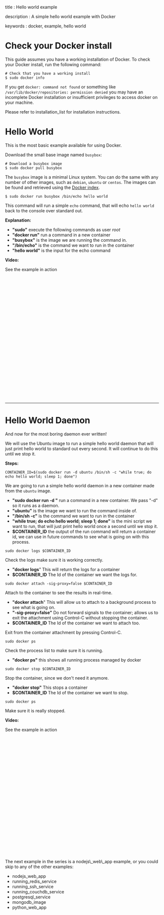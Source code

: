 title
:   Hello world example

description
:   A simple hello world example with Docker

keywords
:   docker, example, hello world

# Check your Docker install

This guide assumes you have a working installation of Docker. To check
your Docker install, run the following command:

~~~~ {.sourceCode .bash}
# Check that you have a working install
$ sudo docker info
~~~~

If you get `docker: command not found` or something like
`/var/lib/docker/repositories: permission denied` you may have an
incomplete Docker installation or insufficient privileges to access
docker on your machine.

Please refer to installation\_list for installation instructions.

# Hello World

This is the most basic example available for using Docker.

Download the small base image named `busybox`:

~~~~ {.sourceCode .bash}
# Download a busybox image
$ sudo docker pull busybox
~~~~

The `busybox` image is a minimal Linux system. You can do the same with
any number of other images, such as `debian`, `ubuntu` or `centos`. The
images can be found and retrieved using the [Docker index][].

~~~~ {.sourceCode .bash}
$ sudo docker run busybox /bin/echo hello world
~~~~

This command will run a simple `echo` command, that will echo
`hello world` back to the console over standard out.

**Explanation:**

-   **"sudo"** execute the following commands as user *root*
-   **"docker run"** run a command in a new container
-   **"busybox"** is the image we are running the command in.
-   **"/bin/echo"** is the command we want to run in the container
-   **"hello world"** is the input for the echo command

**Video:**

See the example in action

<iframe width="560" height="400" frameborder="0"
        sandbox="allow-same-origin allow-scripts" 
srcdoc="<body><script type=&quot;text/javascript&quot; 
        src=&quot;https://asciinema.org/a/7658.js&quot; 
        id=&quot;asciicast-7658&quot; async></script></body>">
</iframe>

* * * * *

# Hello World Daemon

And now for the most boring daemon ever written!

We will use the Ubuntu image to run a simple hello world daemon that
will just print hello world to standard out every second. It will
continue to do this until we stop it.

**Steps:**

~~~~ {.sourceCode .bash}
CONTAINER_ID=$(sudo docker run -d ubuntu /bin/sh -c "while true; do echo hello world; sleep 1; done")
~~~~

We are going to run a simple hello world daemon in a new container made
from the `ubuntu` image.

-   **"sudo docker run -d "** run a command in a new container. We pass
    "-d" so it runs as a daemon.
-   **"ubuntu"** is the image we want to run the command inside of.
-   **"/bin/sh -c"** is the command we want to run in the container
-   **"while true; do echo hello world; sleep 1; done"** is the mini
    script we want to run, that will just print hello world once a
    second until we stop it.
-   **\$CONTAINER\_ID** the output of the run command will return a
    container id, we can use in future commands to see what is going on
    with this process.

~~~~ {.sourceCode .bash}
sudo docker logs $CONTAINER_ID
~~~~

Check the logs make sure it is working correctly.

-   **"docker logs**" This will return the logs for a container
-   **\$CONTAINER\_ID** The Id of the container we want the logs for.

~~~~ {.sourceCode .bash}
sudo docker attach -sig-proxy=false $CONTAINER_ID
~~~~

Attach to the container to see the results in real-time.

-   **"docker attach**" This will allow us to attach to a background
    process to see what is going on.
-   **"-sig-proxy=false"** Do not forward signals to the container;
    allows us to exit the attachment using Control-C without stopping
    the container.
-   **\$CONTAINER\_ID** The Id of the container we want to attach too.

Exit from the container attachment by pressing Control-C.

~~~~ {.sourceCode .bash}
sudo docker ps
~~~~

Check the process list to make sure it is running.

-   **"docker ps"** this shows all running process managed by docker

~~~~ {.sourceCode .bash}
sudo docker stop $CONTAINER_ID
~~~~

Stop the container, since we don't need it anymore.

-   **"docker stop"** This stops a container
-   **\$CONTAINER\_ID** The Id of the container we want to stop.

~~~~ {.sourceCode .bash}
sudo docker ps
~~~~

Make sure it is really stopped.

**Video:**

See the example in action

<iframe width="560" height="400" frameborder="0"
        sandbox="allow-same-origin allow-scripts" 
srcdoc="<body><script type=&quot;text/javascript&quot; 
        src=&quot;https://asciinema.org/a/2562.js&quot; 
        id=&quot;asciicast-2562&quot; async></script></body>">
</iframe>
The next example in the series is a nodejs\_web\_app example, or you
could skip to any of the other examples:

-   nodejs\_web\_app
-   running\_redis\_service
-   running\_ssh\_service
-   running\_couchdb\_service
-   postgresql\_service
-   mongodb\_image
-   python\_web\_app

  [Docker index]: http://index.docker.io
